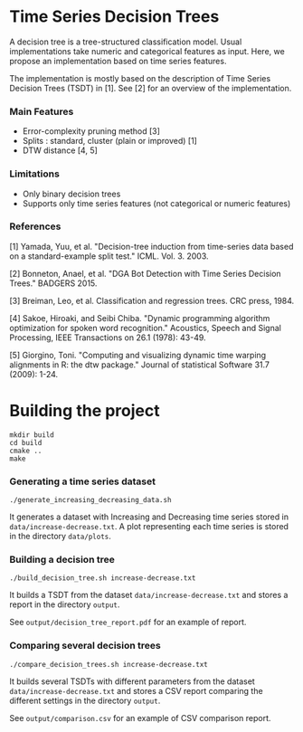 # Time Series Decision Trees

A decision tree is a tree-structured classification model. 
Usual implementations take numeric and categorical features as input.
Here, we propose an implementation based on time series features.

The implementation is mostly based on the description of Time Series Decision Trees (TSDT) in [1].
See [2] for an overview of the implementation.

### Main Features

* Error-complexity pruning method [3]
* Splits : standard, cluster (plain or improved) [1]
* DTW distance [4, 5]

### Limitations

* Only binary decision trees
* Supports only time series features (not categorical or numeric features)

### References
[1]  Yamada, Yuu, et al. "Decision-tree induction from time-series data based on a standard-example split test." ICML. Vol. 3. 2003.

[2]  Bonneton, Anael, et al. "DGA Bot Detection with Time Series Decision Trees." BADGERS 2015.

[3] Breiman, Leo, et al. Classification and regression trees. CRC press, 1984.

[4] Sakoe, Hiroaki, and Seibi Chiba. "Dynamic programming algorithm optimization for spoken word recognition." Acoustics, Speech and Signal Processing, IEEE Transactions on 26.1 (1978): 43-49.

[5] Giorgino, Toni. "Computing and visualizing dynamic time warping alignments in R: the dtw package." Journal of statistical Software 31.7 (2009): 1-24.
 
# Building the project

    mkdir build
    cd build
    cmake ..
    make

### Generating a time series dataset
    ./generate_increasing_decreasing_data.sh

It generates a dataset with Increasing and Decreasing time series stored in 
`data/increase-decrease.txt`.
A plot representing each time series is stored in the directory `data/plots`.

### Building a decision tree
    ./build_decision_tree.sh increase-decrease.txt

It builds a TSDT from the dataset `data/increase-decrease.txt` and stores 
a report in the directory `output`. 

See `output/decision_tree_report.pdf` for an example of report.

### Comparing several decision trees
    ./compare_decision_trees.sh increase-decrease.txt

It builds several TSDTs with different parameters from the dataset 
`data/increase-decrease.txt` and stores a CSV report comparing the different 
settings in the directory `output`.

See `output/comparison.csv` for an example of CSV comparison report.
